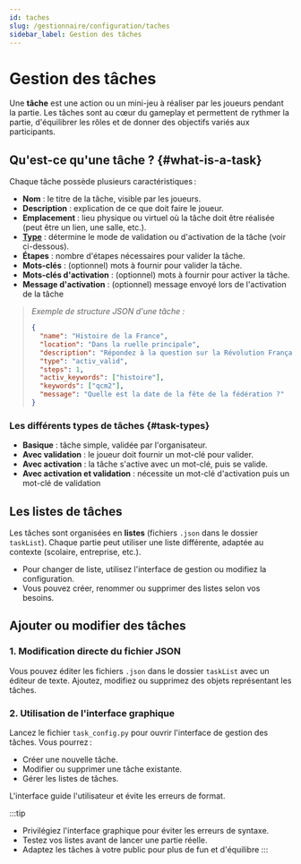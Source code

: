 ```yaml
---
id: taches
slug: /gestionnaire/configuration/taches
sidebar_label: Gestion des tâches
---
```


# Gestion des tâches

Une **tâche** est une action ou un mini-jeu à réaliser par les joueurs pendant la partie. Les tâches sont au cœur du gameplay et permettent de rythmer la partie, d'équilibrer les rôles et de donner des objectifs variés aux participants.

## Qu'est-ce qu'une tâche ? {#what-is-a-task}

Chaque tâche possède plusieurs caractéristiques :

- **Nom** : le titre de la tâche, visible par les joueurs.
- **Description** : explication de ce que doit faire le joueur.
- **Emplacement** : lieu physique ou virtuel où la tâche doit être réalisée (peut être un lien, une salle, etc.).
- **[Type](#task-types)** : détermine le mode de validation ou d'activation de la tâche (voir ci-dessous).
- **Étapes** : nombre d'étapes nécessaires pour valider la tâche.
- **Mots-clés** : (optionnel) mots à fournir pour valider la tâche.
- **Mots-clés d'activation** : (optionnel) mots à fournir pour activer la tâche.
- **Message d'activation** : (optionnel) message envoyé lors de l'activation de la tâche

> _Exemple de structure JSON d'une tâche :_
> ```json
> {
>   "name": "Histoire de la France",
>   "location": "Dans la ruelle principale",
>   "description": "Répondez à la question sur la Révolution Française.",
>   "type": "activ_valid",
>   "steps": 1,
>   "activ_keywords": ["histoire"],
>   "keywords": ["qcm2"],
>   "message": "Quelle est la date de la fête de la fédération ?"
> }
> ```

### Les différents types de tâches {#task-types}

- **Basique** : tâche simple, validée par l'organisateur.
- **Avec validation** : le joueur doit fournir un mot-clé pour valider.
- **Avec activation** : la tâche s'active avec un mot-clé, puis se valide.
- **Avec activation et validation** : nécessite un mot-clé d'activation puis un mot-clé de validation

## Les listes de tâches

Les tâches sont organisées en **listes** (fichiers `.json` dans le dossier `taskList`). Chaque partie peut utiliser une liste différente, adaptée au contexte (scolaire, entreprise, etc.).

- Pour changer de liste, utilisez l'interface de gestion ou modifiez la configuration.
- Vous pouvez créer, renommer ou supprimer des listes selon vos besoins.

## Ajouter ou modifier des tâches

### 1. Modification directe du fichier JSON

Vous pouvez éditer les fichiers `.json` dans le dossier `taskList` avec un éditeur de texte. Ajoutez, modifiez ou supprimez des objets représentant les tâches.

### 2. Utilisation de l'interface graphique

Lancez le fichier `task_config.py` pour ouvrir l'interface de gestion des tâches. Vous pourrez :
- Créer une nouvelle tâche.
- Modifier ou supprimer une tâche existante.
- Gérer les listes de tâches.

L'interface guide l'utilisateur et évite les erreurs de format.

[//]: # (![Illustration interface graphique]&#40;./img/taches-interface.png&#41;)

:::tip
- Privilégiez l'interface graphique pour éviter les erreurs de syntaxe.
- Testez vos listes avant de lancer une partie réelle.
- Adaptez les tâches à votre public pour plus de fun et d'équilibre
:::
